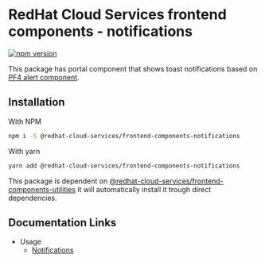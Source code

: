 # RedHat Cloud Services frontend components - notifications

[![npm version](https://badge.fury.io/js/%40redhat-cloud-services%2Ffrontend-components-notifications.svg)](https://badge.fury.io/js/%40redhat-cloud-services%2Ffrontend-components-notifications)

This package has portal component that shows toast notifications based on [PF4 alert component](https://v2.patternfly.org/documentation/core/components/alert).

## Installation
With NPM
```bash
npm i -S @redhat-cloud-services/frontend-components-notifications
```

With yarn
```bash
yarn add @redhat-cloud-services/frontend-components-notifications
```

This package is dependent on [@redhat-cloud-services/frontend-components-utilities](https://www.npmjs.com/package/@redhat-cloud-services/frontend-components-utilities) it will automatically install it trough direct dependencies.

## Documentation Links

* Usage
  * [Notifications](doc/notifications.md)
